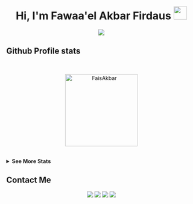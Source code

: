<h1 align="center">Hi, I'm Fawaa'el Akbar Firdaus <img src="https://media.giphy.com/media/hvRJCLFzcasrR4ia7z/giphy.gif" width="35"></h1>

<p align="center">
  <a href="https://github.com/DenverCoder1/readme-typing-svg"><img src="https://readme-typing-svg.herokuapp.com?lines=Computer%20Science%20Student;Technology%20Enthusiast;&center=true&width=500&height=50"></a>
</p>

## Github Profile stats
<br/>
  <p align="center">
    <a href="https://github.com/FaisAkbar"><img align="center" src="https://github-readme-stats.vercel.app/api?username=FaisAkbar&show_icons=true&locale=en&theme=algolia" alt="FaisAkbar" height="192px"/></a>
	</p>
<br/>

<details>
  <summary><b>See More Stats </b></summary>
  <br/>
  <p align="center"><img align="center" src="https://github-readme-streak-stats.herokuapp.com/?user=FaisAkbar&theme=algolia" alt="FaisAkbar" /></p>
  <p  align="center"><img src="https://github-readme-stats.vercel.app/api/top-langs?username=FaisAkbar&show_icons=true&locale=en&layout=compact&theme=algolia" alt="FaisAkbar" height="192px"/></p>
	<a href="https://github.com/FaisAkbar"><img alt="Fais Activity Graph" src="https://activity-graph.herokuapp.com/graph?username=FaisAkbar&custom_title=Fais%20Akbar%20Contribution%20Graph&theme=react-dark" /></a>
  <br/>
</details>

## Contact Me
<p align="center">
  <a href="https://www.linkedin.com/in/fawaa-el-akbar-firdaus-52b26317b/"><img src="https://img.shields.io/badge/Linkedin-%230077B5.svg?style=for-the-badge&logo=linkedin&logoColor=white"/></a>
  <a href="-"><img src="https://img.shields.io/badge/<>-FE7A16?style=for-the-badge&logo=stack-overflow&logoColor=white"/></a>
  <a href="-"><img src="https://img.shields.io/badge/<>-%23034EFC.svg?&style=for-the-badge&logo=Facebook&logoColor=white"/></a>
  <a href="https://www.instagram.com/fais.akbar13/"><img src="https://img.shields.io/badge/<>-%23E4405F.svg?&style=for-the-badge&logo=Instagram&logoColor=white"/></a>
</p>

<!--
**Dimas-Saputra-Me/Dimas-Saputra-Me** is a ✨ _special_ ✨ repository because its `README.md` (this file) appears on your GitHub profile.

Here are some ideas to get you started:

- 🔭 I’m currently working on ...
- 🌱 I’m currently learning ...
- 👯 I’m looking to collaborate on ...
- 🤔 I’m looking for help with ...
- 💬 Ask me about ...
- 📫 How to reach me: ...
- 😄 Pronouns: ...
- ⚡ Fun fact: ...
-->
